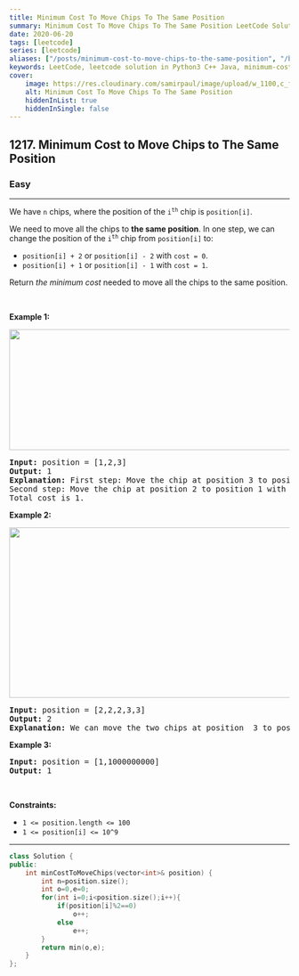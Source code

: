 ```yaml
---
title: Minimum Cost To Move Chips To The Same Position
summary: Minimum Cost To Move Chips To The Same Position LeetCode Solution Explained
date: 2020-06-20
tags: [leetcode]
series: [leetcode]
aliases: ["/posts/minimum-cost-to-move-chips-to-the-same-position", "/blog/posts/minimum-cost-to-move-chips-to-the-same-position", "/minimum-cost-to-move-chips-to-the-same-position"]
keywords: LeetCode, leetcode solution in Python3 C++ Java, minimum-cost-to-move-chips-to-the-same-position solution
cover:
    image: https://res.cloudinary.com/samirpaul/image/upload/w_1100,c_fit,co_rgb:FFFFFF,l_text:Arial_70_bold:Minimum Cost To Move Chips To The Same Position/problem-solving.webp
    alt: Minimum Cost To Move Chips To The Same Position
    hiddenInList: true
    hiddenInSingle: false
---
```



<h2>1217. Minimum Cost to Move Chips to The Same Position</h2><h3>Easy</h3><hr><div><p>We have <code>n</code> chips, where the position of the <code>i<sup>th</sup></code> chip is <code>position[i]</code>.</p>

<p>We need to move all the chips to <strong>the same position</strong>. In one step, we can change the position of the <code>i<sup>th</sup></code> chip from <code>position[i]</code> to:</p>

<ul>
	<li><code>position[i] + 2</code> or <code>position[i] - 2</code> with <code>cost = 0</code>.</li>
	<li><code>position[i] + 1</code> or <code>position[i] - 1</code> with <code>cost = 1</code>.</li>
</ul>

<p>Return <em>the minimum cost</em> needed to move all the chips to the same position.</p>

<p>&nbsp;</p>
<p><strong>Example 1:</strong></p>
<img alt="" src="https://assets.leetcode.com/uploads/2020/08/15/chips_e1.jpg" style="width: 750px; height: 217px;">
<pre><strong>Input:</strong> position = [1,2,3]
<strong>Output:</strong> 1
<strong>Explanation:</strong> First step: Move the chip at position 3 to position 1 with cost = 0.
Second step: Move the chip at position 2 to position 1 with cost = 1.
Total cost is 1.
</pre>

<p><strong>Example 2:</strong></p>
<img alt="" src="https://assets.leetcode.com/uploads/2020/08/15/chip_e2.jpg" style="width: 750px; height: 306px;">
<pre><strong>Input:</strong> position = [2,2,2,3,3]
<strong>Output:</strong> 2
<strong>Explanation:</strong> We can move the two chips at position  3 to position 2. Each move has cost = 1. The total cost = 2.
</pre>

<p><strong>Example 3:</strong></p>

<pre><strong>Input:</strong> position = [1,1000000000]
<strong>Output:</strong> 1
</pre>

<p>&nbsp;</p>
<p><strong>Constraints:</strong></p>

<ul>
	<li><code>1 &lt;= position.length &lt;= 100</code></li>
	<li><code>1 &lt;= position[i] &lt;= 10^9</code></li>
</ul>
</div>

---




```cpp
class Solution {
public:
    int minCostToMoveChips(vector<int>& position) {
        int n=position.size();
        int o=0,e=0;
        for(int i=0;i<position.size();i++){
            if(position[i]%2==0)
                o++;
            else
                e++;      
        }
        return min(o,e);
    }
};
```

